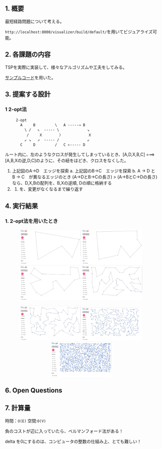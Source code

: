 ## 1. 概要

最短経路問題について考える。

`http://localhost:8000/visualizer/build/default/`を用いてビジュアライズ可能。

## 2. 各課題の内容

TSPを実際に実装して、様々なアルゴリズムや工夫をしてみる。

[サンプルコード](https://github.com/hayatoito/google-step-tsp)を用いた。

## 3. 提案する設計

### 1 2-opt法

```(python)
     2-opt
       A     B         \   A -----→ B
         \ /   ↖  ----- \             ↘
          /     X        〉            X 
         ↙ ↘   ↗  ----- /             ↙
       C     D         /   C ←----- D
```

ルート内に、左のようなクロスが発生してしまっているとき、[A,D,X,B,C] ===> [A,B,Xの逆,D,C]のように、その紐をほどき、クロスをなくした。

1. 上記図のA->D　エッジを探索
  a. 上記図のB->C　エッジを探索
  b. A -> D とB -> C　が異なるエッジのとき
     (A->DとB->Cの長さ) > (A->BとC->Dの長さ)なら、D,X,Bの配列を、B,Xの逆順, Dの順に格納する
2. 1. を、変更がなくなるまで繰り返す 

## 4. 実行結果

### 1. 2-opt法を用いたとき


<!-- 1行目：4枚 -->

<p align="center">
  <img src="Image/2opt_0.png" width="200"/>
  <img src="Image/2opt_1.png" width="200"/>
  <img src="Image/2opt_2.png" width="200"/>
  <img src="Image/2opt_3.png" width="200"/>
</p>

<!-- 2行目：3枚 -->

<p align="center">
  <img src="Image/2opt_4.png" width="200"/>
  <img src="Image/2opt_5.png" width="200"/>
  <img src="Image/2opt_6.png" width="200"/>
</p>


## 6. Open Questions


## 7. 計算量

時間：`O(E)`
空間:`O(V)`

負のコストが辺に入っていたら、ベルマンフォード法がある！

delta を0にするのは、コンピュータの整数の仕組み上、とても難しい！
